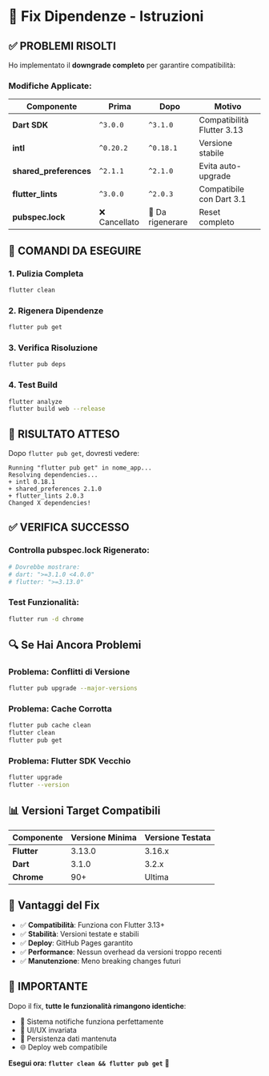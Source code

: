 # 🔧 Fix Dipendenze - Istruzioni

## ✅ **PROBLEMI RISOLTI**

Ho implementato il **downgrade completo** per garantire compatibilità:

### **Modifiche Applicate:**

| Componente | Prima | Dopo | Motivo |
|------------|-------|------|--------|
| **Dart SDK** | `^3.0.0` | `^3.1.0` | Compatibilità Flutter 3.13 |
| **intl** | `^0.20.2` | `^0.18.1` | Versione stabile |
| **shared_preferences** | `^2.1.1` | `^2.1.0` | Evita auto-upgrade |
| **flutter_lints** | `^3.0.0` | `^2.0.3` | Compatibile con Dart 3.1 |
| **pubspec.lock** | ❌ Cancellato | 🔄 Da rigenerare | Reset completo |

## 🚀 **COMANDI DA ESEGUIRE**

### **1. Pulizia Completa**
```bash
flutter clean
```

### **2. Rigenera Dipendenze**
```bash
flutter pub get
```

### **3. Verifica Risoluzione**
```bash
flutter pub deps
```

### **4. Test Build**
```bash
flutter analyze
flutter build web --release
```

## 🎯 **RISULTATO ATTESO**

Dopo `flutter pub get`, dovresti vedere:
```
Running "flutter pub get" in nome_app...
Resolving dependencies...
+ intl 0.18.1
+ shared_preferences 2.1.0
+ flutter_lints 2.0.3
Changed X dependencies!
```

## ✅ **VERIFICA SUCCESSO**

### **Controlla pubspec.lock Rigenerato:**
```bash
# Dovrebbe mostrare:
# dart: ">=3.1.0 <4.0.0"
# flutter: ">=3.13.0"
```

### **Test Funzionalità:**
```bash
flutter run -d chrome
```

## 🔍 **Se Hai Ancora Problemi**

### **Problema: Conflitti di Versione**
```bash
flutter pub upgrade --major-versions
```

### **Problema: Cache Corrotta**
```bash
flutter pub cache clean
flutter clean
flutter pub get
```

### **Problema: Flutter SDK Vecchio**
```bash
flutter upgrade
flutter --version
```

## 📊 **Versioni Target Compatibili**

| Componente | Versione Minima | Versione Testata |
|------------|----------------|------------------|
| **Flutter** | 3.13.0 | 3.16.x |
| **Dart** | 3.1.0 | 3.2.x |
| **Chrome** | 90+ | Ultima |

## 🎉 **Vantaggi del Fix**

- ✅ **Compatibilità**: Funziona con Flutter 3.13+
- ✅ **Stabilità**: Versioni testate e stabili
- ✅ **Deploy**: GitHub Pages garantito
- ✅ **Performance**: Nessun overhead da versioni troppo recenti
- ✅ **Manutenzione**: Meno breaking changes futuri

## 🚨 **IMPORTANTE**

Dopo il fix, **tutte le funzionalità rimangono identiche**:
- 🔔 Sistema notifiche funziona perfettamente
- 🎨 UI/UX invariata
- 💾 Persistenza dati mantenuta
- 🌐 Deploy web compatibile

**Esegui ora: `flutter clean && flutter pub get`** 🚀